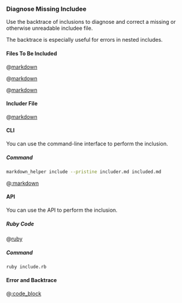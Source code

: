 ### Diagnose Missing Includee

Use the backtrace of inclusions to diagnose and correct a missing or otherwise unreadable includee file.

The backtrace is especially useful for errors in nested includes.

#### Files To Be Included

@[markdown](includer_0.md)

@[markdown](includer_1.md)

@[markdown](includer_2.md)

#### Includer File

@[markdown](includer.md)

#### CLI

You can use the command-line interface to perform the inclusion.

##### Command

```sh
markdown_helper include --pristine includer.md included.md
```

@[:markdown](../../pristine.md)

#### API

You can use the API to perform the inclusion.

##### Ruby Code

@[ruby](include.rb)

##### Command

```sh
ruby include.rb
```

#### Error and Backtrace

@[:code_block](error_and_backtrace.txt)
